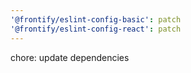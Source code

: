 ```yaml
---
'@frontify/eslint-config-basic': patch
'@frontify/eslint-config-react': patch
---
```


chore: update dependencies

